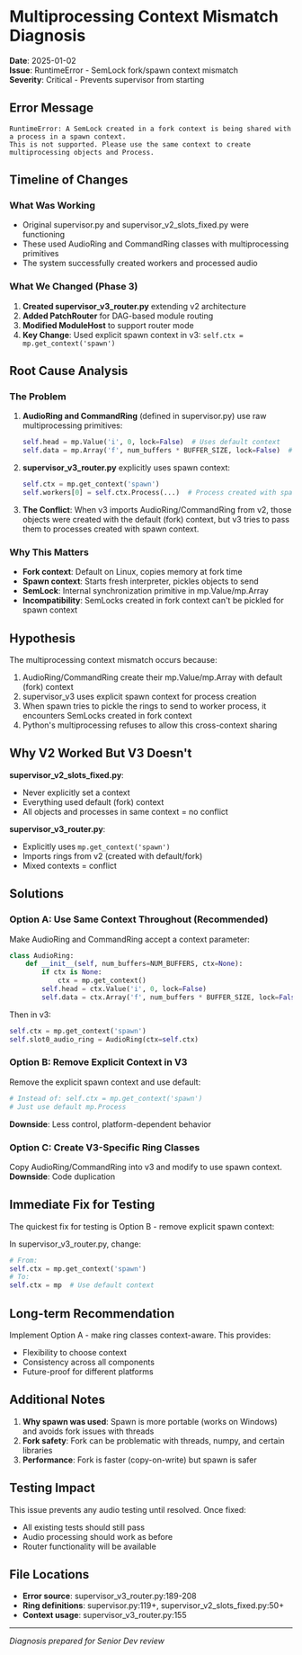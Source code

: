 # Multiprocessing Context Mismatch Diagnosis

**Date**: 2025-01-02  
**Issue**: RuntimeError - SemLock fork/spawn context mismatch  
**Severity**: Critical - Prevents supervisor from starting

## Error Message
```
RuntimeError: A SemLock created in a fork context is being shared with a process in a spawn context. 
This is not supported. Please use the same context to create multiprocessing objects and Process.
```

## Timeline of Changes

### What Was Working
- Original supervisor.py and supervisor_v2_slots_fixed.py were functioning
- These used AudioRing and CommandRing classes with multiprocessing primitives
- The system successfully created workers and processed audio

### What We Changed (Phase 3)
1. **Created supervisor_v3_router.py** extending v2 architecture
2. **Added PatchRouter** for DAG-based module routing
3. **Modified ModuleHost** to support router mode
4. **Key Change**: Used explicit spawn context in v3: `self.ctx = mp.get_context('spawn')`

## Root Cause Analysis

### The Problem
1. **AudioRing and CommandRing** (defined in supervisor.py) use raw multiprocessing primitives:
   ```python
   self.head = mp.Value('i', 0, lock=False)  # Uses default context
   self.data = mp.Array('f', num_buffers * BUFFER_SIZE, lock=False)  # Uses default context
   ```

2. **supervisor_v3_router.py** explicitly uses spawn context:
   ```python
   self.ctx = mp.get_context('spawn')
   self.workers[0] = self.ctx.Process(...)  # Process created with spawn
   ```

3. **The Conflict**: When v3 imports AudioRing/CommandRing from v2, those objects were created with the default (fork) context, but v3 tries to pass them to processes created with spawn context.

### Why This Matters
- **Fork context**: Default on Linux, copies memory at fork time
- **Spawn context**: Starts fresh interpreter, pickles objects to send
- **SemLock**: Internal synchronization primitive in mp.Value/mp.Array
- **Incompatibility**: SemLocks created in fork context can't be pickled for spawn context

## Hypothesis

The multiprocessing context mismatch occurs because:
1. AudioRing/CommandRing create their mp.Value/mp.Array with default (fork) context
2. supervisor_v3 uses explicit spawn context for process creation
3. When spawn tries to pickle the rings to send to worker process, it encounters SemLocks created in fork context
4. Python's multiprocessing refuses to allow this cross-context sharing

## Why V2 Worked But V3 Doesn't

**supervisor_v2_slots_fixed.py**:
- Never explicitly set a context
- Everything used default (fork) context
- All objects and processes in same context = no conflict

**supervisor_v3_router.py**:
- Explicitly uses `mp.get_context('spawn')`
- Imports rings from v2 (created with default/fork)
- Mixed contexts = conflict

## Solutions

### Option A: Use Same Context Throughout (Recommended)
Make AudioRing and CommandRing accept a context parameter:
```python
class AudioRing:
    def __init__(self, num_buffers=NUM_BUFFERS, ctx=None):
        if ctx is None:
            ctx = mp.get_context()
        self.head = ctx.Value('i', 0, lock=False)
        self.data = ctx.Array('f', num_buffers * BUFFER_SIZE, lock=False)
```

Then in v3:
```python
self.ctx = mp.get_context('spawn')
self.slot0_audio_ring = AudioRing(ctx=self.ctx)
```

### Option B: Remove Explicit Context in V3
Remove the explicit spawn context and use default:
```python
# Instead of: self.ctx = mp.get_context('spawn')
# Just use default mp.Process
```
**Downside**: Less control, platform-dependent behavior

### Option C: Create V3-Specific Ring Classes
Copy AudioRing/CommandRing into v3 and modify to use spawn context.
**Downside**: Code duplication

## Immediate Fix for Testing

The quickest fix for testing is Option B - remove explicit spawn context:

In supervisor_v3_router.py, change:
```python
# From:
self.ctx = mp.get_context('spawn')
# To:
self.ctx = mp  # Use default context
```

## Long-term Recommendation

Implement Option A - make ring classes context-aware. This provides:
- Flexibility to choose context
- Consistency across all components
- Future-proof for different platforms

## Additional Notes

1. **Why spawn was used**: Spawn is more portable (works on Windows) and avoids fork issues with threads
2. **Fork safety**: Fork can be problematic with threads, numpy, and certain libraries
3. **Performance**: Fork is faster (copy-on-write) but spawn is safer

## Testing Impact

This issue prevents any audio testing until resolved. Once fixed:
- All existing tests should still pass
- Audio processing should work as before
- Router functionality will be available

## File Locations

- **Error source**: supervisor_v3_router.py:189-208
- **Ring definitions**: supervisor.py:119+, supervisor_v2_slots_fixed.py:50+
- **Context usage**: supervisor_v3_router.py:155

---

*Diagnosis prepared for Senior Dev review*